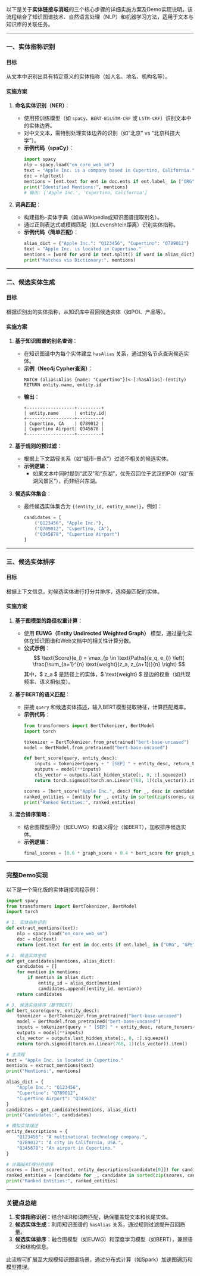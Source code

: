 以下是关于**实体链接与消岐**的三个核心步骤的详细实施方案及Demo实现说明。该流程结合了知识图谱技术、自然语言处理（NLP）和机器学习方法，适用于文本与知识库的关联任务。

---

### **一、实体指称识别**
#### **目标**
从文本中识别出具有特定意义的实体指称（如人名、地名、机构名等）。

#### **实施方案**
1. **命名实体识别（NER）**：
   - 使用预训练模型（如 `spaCy`、`BERT-BiLSTM-CRF` 或 `LSTM-CRF`）识别文本中的实体边界。
   - 对中文文本，需特别处理实体边界的识别（如“北京” vs “北京科技大学”）。
   - **示例代码（spaCy）**：
     ```python
     import spacy
     nlp = spacy.load("en_core_web_sm")
     text = "Apple Inc. is a company based in Cupertino, California."
     doc = nlp(text)
     mentions = [ent.text for ent in doc.ents if ent.label_ in ["ORG", "GPE"]]
     print("Identified Mentions:", mentions)
     # 输出: ['Apple Inc.', 'Cupertino, California']
     ```

2. **词典匹配**：
   - 构建指称-实体字典（如从Wikipedia或知识图谱提取别名）。
   - 通过正则表达式或模糊匹配（如Levenshtein距离）识别实体指称。
   - **示例代码（简单匹配）**：
     ```python
     alias_dict = {"Apple Inc.": "Q123456", "Cupertino": "Q789012"}
     text = "Apple Inc. is located in Cupertino."
     mentions = [word for word in text.split() if word in alias_dict]
     print("Matches via Dictionary:", mentions)
     ```

---

### **二、候选实体生成**
#### **目标**
根据识别出的实体指称，从知识库中召回候选实体（如POI、产品等）。

#### **实施方案**
1. **基于知识图谱的别名查询**：
   - 在知识图谱中为每个实体建立 `hasAlias` 关系，通过别名节点查询候选实体。
   - **示例（Neo4j Cypher查询）**：
     ```cypher
     MATCH (alias:Alias {name: "Cupertino"})<-[:hasAlias]-(entity)
     RETURN entity.name, entity.id
     ```
   - **输出**：
     ```
     +------------------+---------+
     | entity.name      | entity.id|
     +------------------+---------+
     | Cupertino, CA    | Q789012 |
     | Cupertino Airport| Q345678 |
     +------------------+---------+
     ```

2. **基于规则的预过滤**：
   - 根据上下文路径关系（如“城市-景点”）过滤不相关的候选实体。
   - **示例逻辑**：
     - 如果文本中同时提到“武汉”和“东湖”，优先召回位于武汉的POI（如“东湖风景区”），而非绍兴东湖。

3. **候选实体集合**：
   - 最终候选实体集合为 `{(entity_id, entity_name)}`，例如：
     ```python
     candidates = [
         ("Q123456", "Apple Inc."),
         ("Q789012", "Cupertino, CA"),
         ("Q345678", "Cupertino Airport")
     ]
     ```

---

### **三、候选实体排序**
#### **目标**
根据上下文信息，对候选实体进行打分并排序，选择最匹配的实体。

#### **实施方案**
1. **基于图模型的路径权重计算**：
   - 使用 **EUWG（Entity Undirected Weighted Graph）** 模型，通过量化实体在知识图谱和Web文档中的相关性计算分数。
   - **公式示例**：
     $$
     \text{Score}(e_i) = \max_{p \in \text{Paths}(e_q, e_i)} \left( \frac{\sum_{a=1}^{n} \text{weight}(z_a, z_{a+1})}{n} \right)
     $$
     其中，$ z_a $ 是路径上的实体，$ \text{weight} $ 是边的权重（如共现频率、语义相似度）。

2. **基于BERT的语义匹配**：
   - 拼接 `query` 和候选实体描述，输入BERT模型提取特征，计算匹配概率。
   - **示例代码**：
     ```python
     from transformers import BertTokenizer, BertModel
     import torch

     tokenizer = BertTokenizer.from_pretrained("bert-base-uncased")
     model = BertModel.from_pretrained("bert-base-uncased")

     def bert_score(query, entity_desc):
         inputs = tokenizer(query + " [SEP] " + entity_desc, return_tensors="pt", truncation=True)
         outputs = model(**inputs)
         cls_vector = outputs.last_hidden_state[:, 0, :].squeeze()
         return torch.sigmoid(torch.nn.Linear(768, 1)(cls_vector)).item()

     scores = [bert_score("Apple Inc.", desc) for _, desc in candidates]
     ranked_entities = [entity for _, entity in sorted(zip(scores, candidates), reverse=True)]
     print("Ranked Entities:", ranked_entities)
     ```

3. **混合排序策略**：
   - 结合图模型得分（如EUWG）和语义得分（如BERT），加权排序候选实体。
   - **示例逻辑**：
     ```python
     final_scores = [0.6 * graph_score + 0.4 * bert_score for graph_score, bert_score in zip(graph_scores, bert_scores)]
     ```

---

### **完整Demo实现**
以下是一个简化版的实体链接流程示例：

```python
import spacy
from transformers import BertTokenizer, BertModel
import torch

# 1. 实体指称识别
def extract_mentions(text):
    nlp = spacy.load("en_core_web_sm")
    doc = nlp(text)
    return [ent.text for ent in doc.ents if ent.label_ in ["ORG", "GPE"]]

# 2. 候选实体生成
def get_candidates(mentions, alias_dict):
    candidates = []
    for mention in mentions:
        if mention in alias_dict:
            entity_id = alias_dict[mention]
            candidates.append((entity_id, mention))
    return candidates

# 3. 候选实体排序（基于BERT）
def bert_score(query, entity_desc):
    tokenizer = BertTokenizer.from_pretrained("bert-base-uncased")
    model = BertModel.from_pretrained("bert-base-uncased")
    inputs = tokenizer(query + " [SEP] " + entity_desc, return_tensors="pt", truncation=True)
    outputs = model(**inputs)
    cls_vector = outputs.last_hidden_state[:, 0, :].squeeze()
    return torch.sigmoid(torch.nn.Linear(768, 1)(cls_vector)).item()

# 主流程
text = "Apple Inc. is located in Cupertino."
mentions = extract_mentions(text)
print("Mentions:", mentions)

alias_dict = {
    "Apple Inc.": "Q123456",
    "Cupertino": "Q789012",
    "Cupertino Airport": "Q345678"
}
candidates = get_candidates(mentions, alias_dict)
print("Candidates:", candidates)

# 模拟实体描述
entity_descriptions = {
    "Q123456": "A multinational technology company.",
    "Q789012": "A city in California, USA.",
    "Q345678": "An airport in Cupertino."
}

# 计算BERT得分并排序
scores = [bert_score(text, entity_descriptions[candidate[0]]) for candidate in candidates]
ranked_entities = [candidate for _, candidate in sorted(zip(scores, candidates), reverse=True)]
print("Ranked Entities:", ranked_entities)
```

---

### **关键点总结**
1. **实体指称识别**：结合NER和词典匹配，确保覆盖短文本和长尾实体。
2. **候选实体生成**：利用知识图谱的 `hasAlias` 关系，通过规则过滤提升召回质量。
3. **候选实体排序**：融合图模型（如EUWG）和深度学习模型（如BERT），兼顾语义和结构信息。

此流程可扩展至大规模知识图谱场景，通过分布式计算（如Spark）加速图遍历和模型推理。